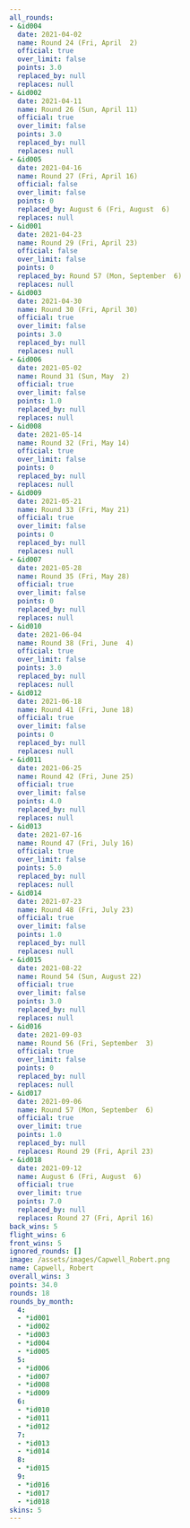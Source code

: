 ```yaml
---
all_rounds:
- &id004
  date: 2021-04-02
  name: Round 24 (Fri, April  2)
  official: true
  over_limit: false
  points: 3.0
  replaced_by: null
  replaces: null
- &id002
  date: 2021-04-11
  name: Round 26 (Sun, April 11)
  official: true
  over_limit: false
  points: 3.0
  replaced_by: null
  replaces: null
- &id005
  date: 2021-04-16
  name: Round 27 (Fri, April 16)
  official: false
  over_limit: false
  points: 0
  replaced_by: August 6 (Fri, August  6)
  replaces: null
- &id001
  date: 2021-04-23
  name: Round 29 (Fri, April 23)
  official: false
  over_limit: false
  points: 0
  replaced_by: Round 57 (Mon, September  6)
  replaces: null
- &id003
  date: 2021-04-30
  name: Round 30 (Fri, April 30)
  official: true
  over_limit: false
  points: 3.0
  replaced_by: null
  replaces: null
- &id006
  date: 2021-05-02
  name: Round 31 (Sun, May  2)
  official: true
  over_limit: false
  points: 1.0
  replaced_by: null
  replaces: null
- &id008
  date: 2021-05-14
  name: Round 32 (Fri, May 14)
  official: true
  over_limit: false
  points: 0
  replaced_by: null
  replaces: null
- &id009
  date: 2021-05-21
  name: Round 33 (Fri, May 21)
  official: true
  over_limit: false
  points: 0
  replaced_by: null
  replaces: null
- &id007
  date: 2021-05-28
  name: Round 35 (Fri, May 28)
  official: true
  over_limit: false
  points: 0
  replaced_by: null
  replaces: null
- &id010
  date: 2021-06-04
  name: Round 38 (Fri, June  4)
  official: true
  over_limit: false
  points: 3.0
  replaced_by: null
  replaces: null
- &id012
  date: 2021-06-18
  name: Round 41 (Fri, June 18)
  official: true
  over_limit: false
  points: 0
  replaced_by: null
  replaces: null
- &id011
  date: 2021-06-25
  name: Round 42 (Fri, June 25)
  official: true
  over_limit: false
  points: 4.0
  replaced_by: null
  replaces: null
- &id013
  date: 2021-07-16
  name: Round 47 (Fri, July 16)
  official: true
  over_limit: false
  points: 5.0
  replaced_by: null
  replaces: null
- &id014
  date: 2021-07-23
  name: Round 48 (Fri, July 23)
  official: true
  over_limit: false
  points: 1.0
  replaced_by: null
  replaces: null
- &id015
  date: 2021-08-22
  name: Round 54 (Sun, August 22)
  official: true
  over_limit: false
  points: 3.0
  replaced_by: null
  replaces: null
- &id016
  date: 2021-09-03
  name: Round 56 (Fri, September  3)
  official: true
  over_limit: false
  points: 0
  replaced_by: null
  replaces: null
- &id017
  date: 2021-09-06
  name: Round 57 (Mon, September  6)
  official: true
  over_limit: true
  points: 1.0
  replaced_by: null
  replaces: Round 29 (Fri, April 23)
- &id018
  date: 2021-09-12
  name: August 6 (Fri, August  6)
  official: true
  over_limit: true
  points: 7.0
  replaced_by: null
  replaces: Round 27 (Fri, April 16)
back_wins: 5
flight_wins: 6
front_wins: 5
ignored_rounds: []
image: /assets/images/Capwell_Robert.png
name: Capwell, Robert
overall_wins: 3
points: 34.0
rounds: 18
rounds_by_month:
  4:
  - *id001
  - *id002
  - *id003
  - *id004
  - *id005
  5:
  - *id006
  - *id007
  - *id008
  - *id009
  6:
  - *id010
  - *id011
  - *id012
  7:
  - *id013
  - *id014
  8:
  - *id015
  9:
  - *id016
  - *id017
  - *id018
skins: 5
---
```

